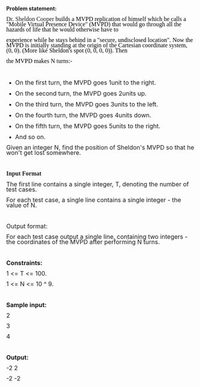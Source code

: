 <p style="margin-bottom: 0cm; line-height: 100%;"><strong>Problem statement:</strong></p>
<p style="margin-bottom: 0cm; line-height: 100%;"><span style="font-family: 'Times New Roman', serif;"><span style="font-size: 12pt;">Dr. Sheldon Cooper </span></span><span style="color: #000000;"><span style="font-family: 'Times New Roman', serif;"><span style="font-size: 12pt;">builds a MVPD replication of himself which he calls a "Mobile Virtual Presence Device" (MVPD) that would go through all the hazards of life that </span></span></span><span style="color: #000000;"><span style="font-family: 'Times New Roman', serif;"><span style="font-size: 12pt;">he</span></span></span><span style="color: #000000;"><span style="font-family: 'Times New Roman', serif;"><span style="font-size: 12pt;"> would otherwise have to </span></span></span></p>
<p style="margin-bottom: 0cm; line-height: 100%;"><span style="color: #000000;"><span style="font-family: 'Times New Roman', serif;"><span style="font-size: 12pt;">experience while he stays behind in a "secure, undisclosed location". </span></span></span><span style="color: #000000;"><span style="font-family: 'Times New Roman', serif;"><span style="font-size: 12pt;">Now the MVPD is </span></span></span><span style="color: #000000;"><span style="font-family: 'Times New Roman', serif;"><span style="font-size: 12pt;">initially standing at the origin of the Cartesian coordinate system, (0, 0). (More like Sheldon's spot (0, 0, 0, 0)). Then </span></span></span></p>
<p style="margin-bottom: 0cm; line-height: 100%;"><span style="color: #000000;"><span style="font-family: 'Times New Roman', serif;"><span style="font-size: 12pt;">the MVPD makes N turns:-</span></span></span></p>
<ul>
<p style="margin-bottom: 0cm; line-height: 100%;">&nbsp;</p>
<li>
<p style="margin-bottom: 0cm; line-height: 100%;"><a name="MathJax-Element-31-Frame"></a><a name="MathJax-Span-165"></a><a name="MathJax-Span-166"></a><a name="MathJax-Span-167"></a> <span style="font-size: 12pt;">On the first turn, the MVPD 	goes <span style="display: inline-block; border: none; padding: 0cm;">1 </span>unit to the right.</span></p>
</li>
<li>
<p style="margin-bottom: 0cm; line-height: 100%;"><a name="MathJax-Element-32-Frame"></a><a name="MathJax-Span-168"></a><a name="MathJax-Span-169"></a><a name="MathJax-Span-170"></a> <span style="font-size: 12pt;">On the second turn, the MVPD 	goes <span style="display: inline-block; border: none; padding: 0cm;">2 </span>units up.</span></p>
</li>
<li>
<p style="margin-bottom: 0cm; line-height: 100%;"><a name="MathJax-Element-33-Frame"></a><a name="MathJax-Span-171"></a><a name="MathJax-Span-172"></a><a name="MathJax-Span-173"></a> <span style="font-size: 12pt;">On the third turn, the MVPD 	goes <span style="display: inline-block; border: none; padding: 0cm;">3 </span>units to the left.</span></p>
</li>
<li>
<p style="margin-bottom: 0cm; line-height: 100%;"><a name="MathJax-Element-34-Frame1"></a><a name="MathJax-Span-174"></a><a name="MathJax-Span-175"></a><a name="MathJax-Span-176"></a> <span style="font-size: 12pt;">On the fourth turn, the MVPD 	goes <span style="display: inline-block; border: none; padding: 0cm;">4 </span>units down.</span></p>
</li>
<li>
<p style="margin-bottom: 0cm; line-height: 100%;"><span style="font-size: 12pt;">On 	the fifth turn, the MVPD goes <span style="display: inline-block; border: none; padding: 0cm;">5 </span>units to the right.</span></p>
</li>
<li>
<p style="margin-bottom: 0cm; line-height: 100%;"><span style="font-size: 12pt;">And 	so on.</span></p>
</li>
</ul>
<p style="margin-bottom: 0cm; line-height: 100%;"><span style="font-size: 12pt;">Given an integer N, find the position of Sheldon's MVPD so that he won't get lost somewhere.</span></p>
<p style="margin-bottom: 0cm; line-height: 100%;">&nbsp;</p>
<p style="margin-bottom: 0cm; line-height: 100%;"><span style="display: inline-block; border: none; padding: 0cm;"><span style="font-family: 'Times New Roman', serif;"><span style="font-size: 12pt;"><strong>Input Format</strong></span></span></span></p>
<p style="margin-bottom: 0cm; line-height: 100%;"><a name="MathJax-Element-37-Frame1"></a><a name="MathJax-Span-183"></a><a name="MathJax-Span-184"></a><a name="MathJax-Span-185"></a> <span style="font-size: 12pt;">The first line contains a single integer, T, denoting the number of test cases.</span></p>
<p style="margin-bottom: 0cm; line-height: 100%;"><a name="MathJax-Element-39-Frame1"></a><a name="MathJax-Span-189"></a><a name="MathJax-Span-190"></a><a name="MathJax-Span-191"></a> <span style="font-size: 12pt;">For each test case, a single line contains a single integer - the value of N.</span></p>
<p style="margin-bottom: 0cm; line-height: 100%;">&nbsp;</p>
<p style="margin-bottom: 0cm; line-height: 100%;"><span style="font-size: 12pt;">Output format:</span></p>
<p style="margin-bottom: 0cm; line-height: 100%;"><a name="MathJax-Element-42-Frame"></a><a name="MathJax-Span-2081"></a><a name="MathJax-Span-2091"></a><a name="MathJax-Span-2101"></a> <span style="font-size: 12pt;">For each test case output a single line, containing two integers - the coordinates of the MVPD after performing N turns.</span></p>
<p style="margin-bottom: 0cm; line-height: 100%;">&nbsp;</p>
<p style="margin-bottom: 0cm; line-height: 100%;"><span style="font-size: 12pt;"><strong>Constraints:</strong></span></p>
<p style="margin-bottom: 0cm; line-height: 100%;"><span style="font-size: 12pt;">1 &lt;= T &lt;= 100.</span></p>
<p style="margin-bottom: 0cm; line-height: 100%;"><span style="font-size: 12pt;">1 &lt;= N &lt;= 10 ^ 9.</span></p>
<p style="margin-bottom: 0cm; line-height: 100%;">&nbsp;</p>
<p style="margin-bottom: 0cm; line-height: 100%;"><span style="font-size: 12pt;"><strong>Sample input:</strong></span></p>
<p style="margin-bottom: 0cm; line-height: 100%;"><span style="font-size: 12pt;">2</span></p>
<p style="margin-bottom: 0cm; line-height: 100%;"><span style="font-size: 12pt;">3</span></p>
<p style="margin-bottom: 0cm; line-height: 100%;"><span style="font-size: 12pt;">4</span></p>
<p style="margin-bottom: 0cm; line-height: 100%;">&nbsp;</p>
<p style="margin-bottom: 0cm; line-height: 100%;"><span style="font-size: 12pt;"><strong>Output:</strong></span></p>
<p style="margin-bottom: 0cm; line-height: 100%;"><span style="font-size: 12pt;">-2 2</span></p>
<p style="margin-bottom: 0cm; line-height: 100%;"><span style="font-size: 12pt;">-2 -2</span></p>